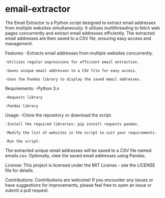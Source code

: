 # email-extractor
The Email Extractor is a Python script designed to extract email addresses from multiple websites simultaneously. It utilizes multithreading to fetch web pages concurrently and extract email addresses efficiently. The extracted email addresses are then saved to a CSV file, ensuring easy access and management.

Features:
    -Extracts email addresses from multiple websites concurrently.
    
    -Utilizes regular expressions for efficient email extraction.
    
    -Saves unique email addresses to a CSV file for easy access.
    
    -Uses the Pandas library to display the saved email addresses.

    
      
Requirements:
    -Python 3.x
    
    -Requests library
    
    -Pandas library


    
Usage:
    -Clone the repository or download the script.
    
    -Install the required libraries: pip install requests pandas.
    
    -Modify the list of websites in the script to suit your requirements.
    
    -Run the script.


    
The extracted unique email addresses will be saved to a CSV file named emails.csv.
Optionally, view the saved email addresses using Pandas.



License:
This project is licensed under the MIT License - see the LICENSE file for details.



Contributions:
Contributions are welcome! If you encounter any issues or have suggestions for improvements, please feel free to open an issue or submit a pull request.

